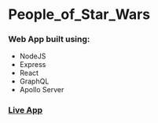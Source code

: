 # People_of_Star_Wars

### Web App built using:

- NodeJS
- Express
- React
- GraphQL
- Apollo Server

### [Live App](https://people-of-starwars.herokuapp.com)
